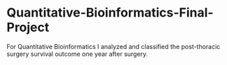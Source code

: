 # Quantitative-Bioinformatics-Final-Project
For Quantitative Bioinformatics I analyzed and classified the post-thoracic surgery survival outcome one year after surgery. 
